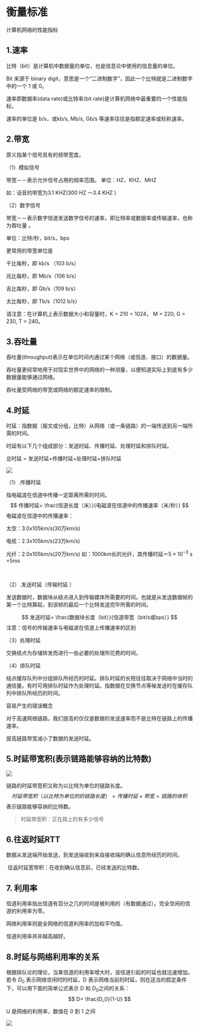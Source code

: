 # 衡量标准

计算机网络的性能指标



## 1.速率

比特（bit）是计算机中数据量的单位，也是信息论中使用的信息量的单位。

Bit 来源于 binary digit，意思是一个“二进制数字”，因此一个比特就是二进制数字中的一个 1 或 0。

速率即数据率(data rate)或比特率(bit rate)是计算机网络中最重要的一个性能指标。

速率的单位是 b/s，或kb/s, Mb/s, Gb/s 等速率往往是指额定速率或标称速率。  

## 2.带宽

  原义指某个信号具有的频带宽度。

（1）模拟信号

带宽－－表示允许信号占用的频率范围。
单位：HZ、KHZ、MHZ

 如：话音的带宽为3.1 KHZ(300 HZ ～3.4 KHZ )

（2）数字信号

   带宽－－表示数字信道发送数字信号的速率，即比特率或数据率或传输速率，也称为吞吐量 。

单位：比特/秒，bit/s，bps

更常用的带宽单位是

千比每秒，即 kb/s （103 b/s）

兆比每秒，即 Mb/s（106 b/s）

吉比每秒，即 Gb/s（109 b/s）

太比每秒，即 Tb/s（1012 b/s）

请注意：在计算机上表示数据大小和容量时，K = 210 = 1024， M = 220, G = 230, T = 240。



## 3.吞吐量

吞吐量(throughput)表示在单位时间内通过某个网络（或信道、接口）的数据量。

吞吐量更经常地用于对现实世界中的网络的一种测量，以便知道实际上到底有多少数据量能够通过网络。

吞吐量受网络的带宽或网络的额定速率的限制。  



## 4.时延

时延：指数据（报文或分组，比特）从网络（或一条链路）的一端传送到另一端所需的时间。

时延有以下几个组成部分：发送时延、传播时延、处理时延和排队时延。

总时延 = 发送时延+传播时延+处理时延+排队时延

![](https://raw.githubusercontent.com/ZanderZhao/images/master/img2019/20191104100148.png)



（1）.传播时延

  指电磁波在信道中传播一定距离所需的时间。
$$
传播时延= \frac{信道长度（米）}{电磁波在信道中的传播速率（米/秒）}
$$
电磁波在信道中的传播速率：

太空：3.0x105km/s(30万km/s)        

电缆：2.3x105km/s(23万km/s)        

光纤：2.0x105km/s(20万km/s) 如：1000km长的光纤，其传播时延＝$5×10^{-3}$ s =5ms

​                                                   

（2）.发送时延（传输时延 ） 

 发送数据时，数据块从结点进入到传输媒体所需要的时间。也就是从发送数据帧的第一个比特算起，到该帧的最后一个比特发送完毕所需的时间。


$$
发送时延= \frac{数据块长度（bit）}{信道带宽（bit/s或bps）}
$$
注意：信号的传输速率与电磁波在信道上传播速率的区别



（3）处理时延    

交换结点为存储转发而进行一些必要的处理所花费的时间。 

（4）排队时延    

结点缓存队列中分组排队所经历的时延。排队时延的长短往往取决于网络中当时的通信量。有时可用排队时延作为处理时延。指数据在交换节点等候发送时在缓存队列中排队所经历的时间。   







容易产生的错误概念 

对于高速网络链路，我们提高的仅仅是数据的发送速率而不是比特在链路上的传播速率。 

提高链路带宽减小了数据的发送时延。 



## 5.时延带宽积(表示链路能够容纳的比特数)



![](https://raw.githubusercontent.com/ZanderZhao/images/master/img2019/20191104100332.png)



链路的时延带宽积又称为以比特为单位的链路长度。 
$$
时延带宽积（以比特为单位的的链路长度） =传播时延×带宽=链路的体积
$$
表示链路能够容纳的比特数。

> 时延带宽积：正在路上的有多少信号



## 6.往返时延RTT

​          数据从发送端开始发送，到发送端收到来自接收端的确认信息所经历的时间。

​          往返时延宽带积：在收到确认信息前，已经发送的比特数。



## 7. 利用率

信道利用率指出信道有百分之几的时间是被利用的（有数据通过）。完全空闲的信道的利用率为零。

网络利用率则是全网络的信道利用率的加权平均值。

信道利用率并非越高越好。 



## 8.时延与网络利用率的关系

根据排队论的理论，当某信道的利用率增大时，该信道引起的时延也就迅速增加。 若令 $D_0$ 表示网络空闲时的时延，D 表示网络当前的时延，则在适当的假定条件下，可以用下面的简单公式表示 D 和  $D_0$之间的关系： 
$$
D= \frac{D_0}{1-U}
$$


U 是网络的利用率，数值在 0 到 1 之间



![](https://raw.githubusercontent.com/ZanderZhao/images/master/img2019/20191104100841.png)




















